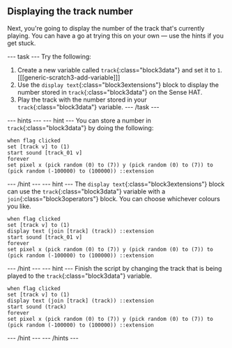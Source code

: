 ## Displaying the track number

Next, you're going to display the number of the track that's currently playing. You can have a go at trying this on your own — use the hints if you get stuck.

--- task ---
Try the following:
1. Create a new variable called `track`{:class="block3data"} and set it to `1`.
   [[[generic-scratch3-add-variable]]]
1. Use the `display text`{:class="block3extensions"} block to display the number stored in `track`{:class="block3data"} on the Sense HAT.
1. Play the track with the number stored in your `track`{:class="block3data"} variable.
--- /task ---

--- hints --- --- hint ---
You can store a number in `track`{:class="block3data"} by doing the following:
```blocks3
when flag clicked
set [track v] to (1)
start sound [track_01 v]
forever
set pixel x (pick random (0) to (7)) y (pick random (0) to (7)) to (pick random (-100000) to (100000)) ::extension
```
--- /hint --- --- hint ---
The `display text`{:class="block3extensions"} block can use the `track`{:class="block3data"} variable with a `join`{:class="block3operators"} block. You can choose whichever colours you like.
```blocks3
when flag clicked
set [track v] to (1)
display text (join [track] (track)) ::extension
start sound [track_01 v]
forever
set pixel x (pick random (0) to (7)) y (pick random (0) to (7)) to (pick random (-100000) to (100000)) ::extension
```
--- /hint --- --- hint ---
Finish the script by changing the track that is being played to the `track`{:class="block3data"} variable.
```blocks3
when flag clicked
set [track v] to (1)
display text (join [track] (track)) ::extension
start sound (track)
forever
set pixel x (pick random (0) to (7)) y (pick random (0) to (7)) to (pick random (-100000) to (100000)) ::extension
```
--- /hint --- --- /hints ---
